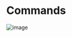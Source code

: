 # Commands
![image](https://github.com/Olafcito/demo-repo/assets/122600472/03b7e91e-1feb-45ba-8eb0-9e2fea7327e5)
